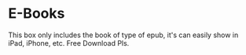 # E-Books
This box only includes the book of type of epub, it's can easily show in iPad, iPhone, etc. Free Download Pls.
